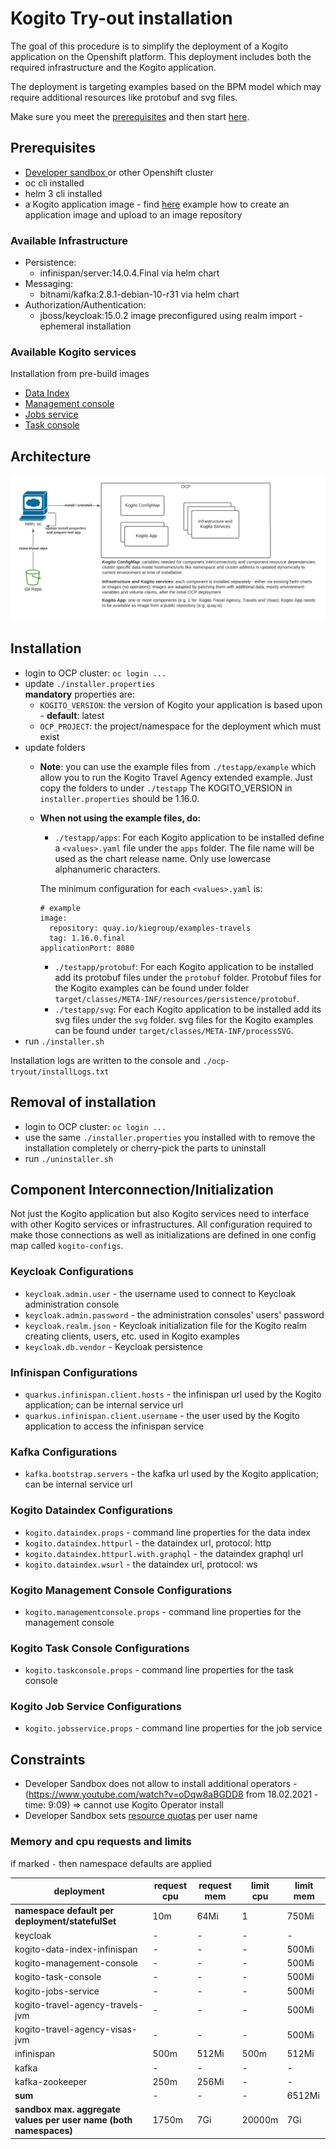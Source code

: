# Kogito Try-out installation

The goal of this procedure is to simplify the deployment of a Kogito application on the Openshift platform.
This deployment includes both the required infrastructure and the Kogito application.

The deployment is targeting examples based on the BPM model which may require additional resources like protobuf and svg
files.

Make sure you meet the [prerequisites](#prerequisites) and then start [here](#installation).

## Prerequisites

- [Developer sandbox ](https://developers.redhat.com/developer-sandbox/get-started)  or other Openshift cluster
- oc cli installed
- helm 3 cli installed
- a Kogito application image - find [here](applicationImage.md) example how to create an application image and upload to
  an image repository

### Available Infrastructure

- Persistence:
    - infinispan/server:14.0.4.Final via helm chart
- Messaging:
    - bitnami/kafka:2.8.1-debian-10-r31 via helm chart
- Authorization/Authentication:
    - jboss/keycloak:15.0.2 image preconfigured using realm import - ephemeral installation

### Available Kogito services

Installation from pre-build images

- [Data Index](https://docs.jboss.org/kogito/release/1.15.0/html_single/#con-data-index-service_kogito-configuring)
- [Management console](https://docs.jboss.org/kogito/release/1.15.0/html_single/#con-management-console_kogito-developing-process-services)
- [Jobs service](https://docs.jboss.org/kogito/release/latest/html_single/#con-jobs-service_kogito-configuring)
- [Task console](https://docs.jboss.org/kogito/release/latest/html_single/#con-task-console_kogito-developing-process-services)

## Architecture

![](./architecture.png)

## Installation

- login to OCP cluster: `oc login ...`
- update `./installer.properties`  
  **mandatory** properties are:
    - `KOGITO_VERSION`: the version of Kogito your application is based upon - **default**: latest
    - `OCP_PROJECT`: the project/namespace for the deployment which must exist
- update folders
    - **Note**: you can use the example files from `./testapp/example`
      which allow you to run the Kogito Travel Agency extended example. Just copy the folders to under `./testapp`
      The KOGITO_VERSION in `installer.properties` should be 1.16.0.
    - **When not using the example files, do:**
        - `./testapp/apps`: For each Kogito application to be installed define a `<values>.yaml` file under the `apps`
          folder.
          The file name will be used as the chart release name. Only use lowercase alphanumeric characters.

      The minimum configuration for each `<values>.yaml` is:
        ```
        # example
        image:
          repository: quay.io/kiegroup/examples-travels
          tag: 1.16.0.final
        applicationPort: 8080
        ```
        - `./testapp/protobuf`: For each Kogito application to be installed add its protobuf files under the `protobuf`
          folder. Protobuf files for the Kogito examples can be found under
          folder `target/classes/META-INF/resources/persistence/protobuf`.
        - `./testapp/svg`: For each Kogito application to be installed add its svg files under the `svg` folder. svg
          files for the Kogito examples can be found under `target/classes/META-INF/processSVG`.
- run `./installer.sh`

Installation logs are written to the console and `./ocp-tryout/installLogs.txt`

## Removal of installation

- login to OCP cluster: `oc login ...`
- use the same `./installer.properties` you installed with to remove the installation completely or cherry-pick the
  parts to uninstall
- run `./uninstaller.sh`

## Component Interconnection/Initialization

Not just the Kogito application but also Kogito services need to interface with other Kogito services or
infrastructures.
All configuration required to make those connections as well as initializations are defined in one config map
called `kogito-configs`.

### Keycloak Configurations

- `keycloak.admin.user` - the username used to connect to Keycloak administration console
- `keycloak.admin.password` - the administration consoles' users' password
- `keycloak.realm.json` - Keycloak initialization file for the Kogito realm creating clients, users, etc. used in Kogito
  examples
- `keycloak.db.vendor` - Keycloak persistence

### Infinispan Configurations

- `quarkus.infinispan.client.hosts` - the infinispan url used by the Kogito application; can be internal service url
- `quarkus.infinispan.client.username` - the user used by the Kogito application to access the infinispan service

### Kafka Configurations

- `kafka.bootstrap.servers` - the kafka url used by the Kogito application; can be internal service url

### Kogito Dataindex Configurations

- `kogito.dataindex.props` - command line properties for the data index
- `kogito.dataindex.httpurl` - the dataindex url, protocol: http
- `kogito.dataindex.httpurl.with.graphql` - the dataindex graphql url
- `kogito.dataindex.wsurl` - the dataindex url, protocol: ws

### Kogito Management Console Configurations

- `kogito.managementconsole.props` - command line properties for the management console

### Kogito Task Console Configurations

- `kogito.taskconsole.props` - command line properties for the task console

### Kogito Job Service Configurations

- `kogito.jobsservice.props` - command line properties for the job service

## Constraints

- Developer Sandbox does not allow to install additional operators - (https://www.youtube.com/watch?v=oDqw8aBGDD8 from
  18.02.2021 - time: 9:09)
  => cannot use Kogito Operator install
- Developer Sandbox
  sets [resource quotas](https://github.com/codeready-toolchain/host-operator/blob/master/deploy/templates/nstemplatetiers/base/cluster.yaml)
  per user name

### Memory and cpu requests and limits

if marked `-` then namespace defaults are applied

| deployment                                                        | request cpu | request mem | limit cpu | limit mem |
|-------------------------------------------------------------------|-------------|-------------|-----------|-----------|
| **namespace default per deployment/statefulSet**                  | 10m         | 64Mi        | 1         | 750Mi     |
| keycloak                                                          | -           | -           | -         | -         |
| kogito-data-index-infinispan                                      | -           | -           | -         | 500Mi     |
| kogito-management-console                                         | -           | -           | -         | 500Mi     |
| kogito-task-console                                               | -           | -           | -         | 500Mi     |
| kogito-jobs-service                                               | -           | -           | -         | 500Mi     |
| kogito-travel-agency-travels-jvm                                  | -           | -           | -         | 500Mi     |
| kogito-travel-agency-visas-jvm                                    | -           | -           | -         | 500Mi     |
| infinispan                                                        | 500m        | 512Mi       | 500m      | 512Mi     |
| kafka                                                             | -           | -           | -         | -         |
| kafka-zookeeper                                                   | 250m        | 256Mi       | -         | -         |
| **sum**                                                           | -           | -           | -         | 6512Mi    |
| **sandbox max. aggregate values per user name (both namespaces)** | 1750m       | 7Gi         | 20000m    | 7Gi       |

